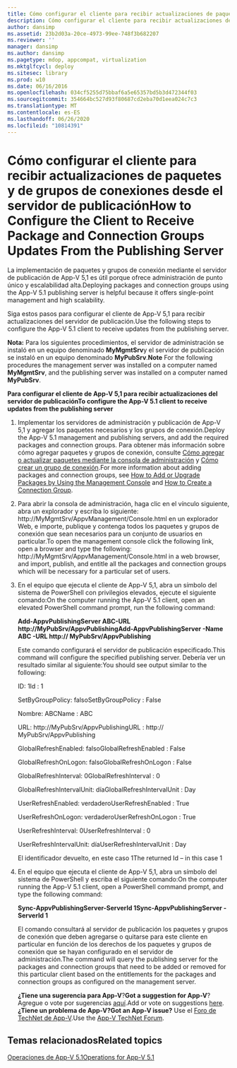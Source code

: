 ```yaml
---
title: Cómo configurar el cliente para recibir actualizaciones de paquetes y de grupos de conexiones desde el servidor de publicación
description: Cómo configurar el cliente para recibir actualizaciones de paquetes y de grupos de conexiones desde el servidor de publicación
author: dansimp
ms.assetid: 23b2d03a-20ce-4973-99ee-748f3b682207
ms.reviewer: ''
manager: dansimp
ms.author: dansimp
ms.pagetype: mdop, appcompat, virtualization
ms.mktglfcycl: deploy
ms.sitesec: library
ms.prod: w10
ms.date: 06/16/2016
ms.openlocfilehash: 034cf5255d75bbaf6a5e65357bd5b3d472344f03
ms.sourcegitcommit: 354664bc527d93f80687cd2eba70d1eea024c7c3
ms.translationtype: MT
ms.contentlocale: es-ES
ms.lasthandoff: 06/26/2020
ms.locfileid: "10814391"
---
```

# <span data-ttu-id="44aed-103">Cómo configurar el cliente para recibir actualizaciones de paquetes y de grupos de conexiones desde el servidor de publicación</span><span class="sxs-lookup"><span data-stu-id="44aed-103">How to Configure the Client to Receive Package and Connection Groups Updates From the Publishing Server</span></span>


<span data-ttu-id="44aed-104">La implementación de paquetes y grupos de conexión mediante el servidor de publicación de App-V 5,1 es útil porque ofrece administración de punto único y escalabilidad alta.</span><span class="sxs-lookup"><span data-stu-id="44aed-104">Deploying packages and connection groups using the App-V 5.1 publishing server is helpful because it offers single-point management and high scalability.</span></span>

<span data-ttu-id="44aed-105">Siga estos pasos para configurar el cliente de App-V 5,1 para recibir actualizaciones del servidor de publicación.</span><span class="sxs-lookup"><span data-stu-id="44aed-105">Use the following steps to configure the App-V 5.1 client to receive updates from the publishing server.</span></span>

<span data-ttu-id="44aed-106">**Nota:**  Para los siguientes procedimientos, el servidor de administración se instaló en un equipo denominado **MyMgmtSrv**y el servidor de publicación se instaló en un equipo denominado **MyPubSrv**.</span><span class="sxs-lookup"><span data-stu-id="44aed-106">**Note** For the following procedures the management server was installed on a computer named **MyMgmtSrv**, and the publishing server was installed on a computer named **MyPubSrv**.</span></span>

 

**<span data-ttu-id="44aed-107">Para configurar el cliente de App-V 5,1 para recibir actualizaciones del servidor de publicación</span><span class="sxs-lookup"><span data-stu-id="44aed-107">To configure the App-V 5.1 client to receive updates from the publishing server</span></span>**

1.  <span data-ttu-id="44aed-108">Implementar los servidores de administración y publicación de App-V 5,1 y agregar los paquetes necesarios y los grupos de conexión.</span><span class="sxs-lookup"><span data-stu-id="44aed-108">Deploy the App-V 5.1 management and publishing servers, and add the required packages and connection groups.</span></span> <span data-ttu-id="44aed-109">Para obtener más información sobre cómo agregar paquetes y grupos de conexión, consulte [Cómo agregar o actualizar paquetes mediante la consola de administración](how-to-add-or-upgrade-packages-by-using-the-management-console-51-gb18030.md) y [Cómo crear un grupo de conexión](how-to-create-a-connection-group51.md).</span><span class="sxs-lookup"><span data-stu-id="44aed-109">For more information about adding packages and connection groups, see [How to Add or Upgrade Packages by Using the Management Console](how-to-add-or-upgrade-packages-by-using-the-management-console-51-gb18030.md) and [How to Create a Connection Group](how-to-create-a-connection-group51.md).</span></span>

2.  <span data-ttu-id="44aed-110">Para abrir la consola de administración, haga clic en el vínculo siguiente, abra un explorador y escriba lo siguiente: http://MyMgmtSrv/AppvManagement/Console.html en un explorador Web, e importe, publique y contenga todos los paquetes y grupos de conexión que sean necesarios para un conjunto de usuarios en particular.</span><span class="sxs-lookup"><span data-stu-id="44aed-110">To open the management console click the following link, open a browser and type the following: http://MyMgmtSrv/AppvManagement/Console.html in a web browser, and import, publish, and entitle all the packages and connection groups which will be necessary for a particular set of users.</span></span>

3.  <span data-ttu-id="44aed-111">En el equipo que ejecuta el cliente de App-V 5,1, abra un símbolo del sistema de PowerShell con privilegios elevados, ejecute el siguiente comando:</span><span class="sxs-lookup"><span data-stu-id="44aed-111">On the computer running the App-V 5.1 client, open an elevated PowerShell command prompt, run the following command:</span></span>

    **<span data-ttu-id="44aed-112">Add-AppvPublishingServer ABC-URL http://MyPubSrv/AppvPublishing</span><span class="sxs-lookup"><span data-stu-id="44aed-112">Add-AppvPublishingServer -Name ABC -URL http:// MyPubSrv/AppvPublishing</span></span>**

    <span data-ttu-id="44aed-113">Este comando configurará el servidor de publicación especificado.</span><span class="sxs-lookup"><span data-stu-id="44aed-113">This command will configure the specified publishing server.</span></span> <span data-ttu-id="44aed-114">Debería ver un resultado similar al siguiente:</span><span class="sxs-lookup"><span data-stu-id="44aed-114">You should see output similar to the following:</span></span>

    <span data-ttu-id="44aed-115">ID: 1</span><span class="sxs-lookup"><span data-stu-id="44aed-115">Id : 1</span></span>

    <span data-ttu-id="44aed-116">SetByGroupPolicy: falso</span><span class="sxs-lookup"><span data-stu-id="44aed-116">SetByGroupPolicy : False</span></span>

    <span data-ttu-id="44aed-117">Nombre: ABC</span><span class="sxs-lookup"><span data-stu-id="44aed-117">Name : ABC</span></span>

    <span data-ttu-id="44aed-118">URL: http://MyPubSrv/AppvPublishing</span><span class="sxs-lookup"><span data-stu-id="44aed-118">URL : http:// MyPubSrv/AppvPublishing</span></span>

    <span data-ttu-id="44aed-119">GlobalRefreshEnabled: falso</span><span class="sxs-lookup"><span data-stu-id="44aed-119">GlobalRefreshEnabled : False</span></span>

    <span data-ttu-id="44aed-120">GlobalRefreshOnLogon: falso</span><span class="sxs-lookup"><span data-stu-id="44aed-120">GlobalRefreshOnLogon : False</span></span>

    <span data-ttu-id="44aed-121">GlobalRefreshInterval: 0</span><span class="sxs-lookup"><span data-stu-id="44aed-121">GlobalRefreshInterval : 0</span></span>

    <span data-ttu-id="44aed-122">GlobalRefreshIntervalUnit: día</span><span class="sxs-lookup"><span data-stu-id="44aed-122">GlobalRefreshIntervalUnit : Day</span></span>

    <span data-ttu-id="44aed-123">UserRefreshEnabled: verdadero</span><span class="sxs-lookup"><span data-stu-id="44aed-123">UserRefreshEnabled : True</span></span>

    <span data-ttu-id="44aed-124">UserRefreshOnLogon: verdadero</span><span class="sxs-lookup"><span data-stu-id="44aed-124">UserRefreshOnLogon : True</span></span>

    <span data-ttu-id="44aed-125">UserRefreshInterval: 0</span><span class="sxs-lookup"><span data-stu-id="44aed-125">UserRefreshInterval : 0</span></span>

    <span data-ttu-id="44aed-126">UserRefreshIntervalUnit: día</span><span class="sxs-lookup"><span data-stu-id="44aed-126">UserRefreshIntervalUnit : Day</span></span>

    <span data-ttu-id="44aed-127">El identificador devuelto, en este caso 1</span><span class="sxs-lookup"><span data-stu-id="44aed-127">The returned Id – in this case 1</span></span>

4.  <span data-ttu-id="44aed-128">En el equipo que ejecuta el cliente de App-V 5,1, abra un símbolo del sistema de PowerShell y escriba el siguiente comando:</span><span class="sxs-lookup"><span data-stu-id="44aed-128">On the computer running the App-V 5.1 client, open a PowerShell command prompt, and type the following command:</span></span>

    **<span data-ttu-id="44aed-129">Sync-AppvPublishingServer-ServerId 1</span><span class="sxs-lookup"><span data-stu-id="44aed-129">Sync-AppvPublishingServer -ServerId 1</span></span>**

    <span data-ttu-id="44aed-130">El comando consultará al servidor de publicación los paquetes y grupos de conexión que deben agregarse o quitarse para este cliente en particular en función de los derechos de los paquetes y grupos de conexión que se hayan configurado en el servidor de administración.</span><span class="sxs-lookup"><span data-stu-id="44aed-130">The command will query the publishing server for the packages and connection groups that need to be added or removed for this particular client based on the entitlements for the packages and connection groups as configured on the management server.</span></span>

    <span data-ttu-id="44aed-131">**¿Tiene una sugerencia para App-V**?</span><span class="sxs-lookup"><span data-stu-id="44aed-131">**Got a suggestion for App-V**?</span></span> <span data-ttu-id="44aed-132">Agregue o vote por sugerencias [aquí](http://appv.uservoice.com/forums/280448-microsoft-application-virtualization).</span><span class="sxs-lookup"><span data-stu-id="44aed-132">Add or vote on suggestions [here](http://appv.uservoice.com/forums/280448-microsoft-application-virtualization).</span></span> **<span data-ttu-id="44aed-133">¿Tiene un problema de App-V?</span><span class="sxs-lookup"><span data-stu-id="44aed-133">Got an App-V issue?</span></span>** <span data-ttu-id="44aed-134">Use el [Foro de TechNet de App-V](https://social.technet.microsoft.com/Forums/home?forum=mdopappv).</span><span class="sxs-lookup"><span data-stu-id="44aed-134">Use the [App-V TechNet Forum](https://social.technet.microsoft.com/Forums/home?forum=mdopappv).</span></span>

## <span data-ttu-id="44aed-135">Temas relacionados</span><span class="sxs-lookup"><span data-stu-id="44aed-135">Related topics</span></span>


[<span data-ttu-id="44aed-136">Operaciones de App-V 5.1</span><span class="sxs-lookup"><span data-stu-id="44aed-136">Operations for App-V 5.1</span></span>](operations-for-app-v-51.md)

 

 





